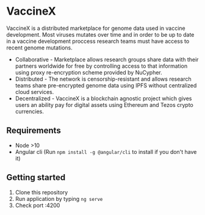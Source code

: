 # VaccineX

VaccineX is a distributed marketplace for genome data used in vaccine development. Most viruses mutates over time and in order to be up to date in a vaccine development proccess research teams must have access to recent genome mutations. 

* Collaborative - Marketplace allows research groups share data with their partners worldwide for free by controlling access to that information using proxy re-encryption scheme provided by NuCypher.
* Distributed - The network is censorship-resistant and allows research teams share pre-encrypted genome data using IPFS without centralized cloud services.
* Decentralized - VaccineX is a blockchain agnostic project which gives users an ability pay for digital assets using Ethereum and Tezos crypto currencies.

## Requirements

* Node >10
* Angular cli (Run `npm install -g @angular/cli` to install if you don't have it)

## Getting started

1. Clone this repository
2. Run application by typing `ng serve`
3. Check port :4200
